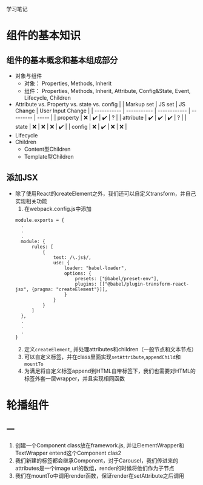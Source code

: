 学习笔记
# 组件的基本知识
## 组件的基本概念和基本组成部分
- 对象与组件
  + 对象： Properties, Methods, Inherit
  + 组件： Properties, Methods, Inherit, Attribute, Config&State, Event, Lifecycle, Children
- Attribute vs. Property vs. state vs. config
  |   | Markup set | JS set | JS Change | User Input Change |
  | ----------- | ----------- | ------------ | --------- | ----- |
  | property | :x: | :heavy_check_mark: | :heavy_check_mark: | ? |
  | attribute | :heavy_check_mark: | :heavy_check_mark: | :heavy_check_mark: | ? |
  | state | :x: | :x: | :x: | :heavy_check_mark: |
  | config | :x: | :heavy_check_mark: | :x: | :x: |
- Lifecycle
- Children
  + Content型Children
  + Template型Children
## 添加JSX
- 除了使用React的createElement之外，我们还可以自定义transform，并自己实现相关功能
  1. 在webpack.config.js中添加
  ```
  module.exports = {
    .
    .
    .
    module: {
        rules: [
            { 
                test: /\.js$/,
                use: {
                    loader: "babel-loader",
                    options: {
                        presets: ["@babel/preset-env"],
                        plugins: [["@babel/plugin-transform-react-jsx", {pragma: "createElement"}]],
                    }
                }
            }
        ]
    },
    .
    .
    .
  }
  ```
  2. 定义`createElement`, 并处理attributes和children（一般节点和文本节点）
  3. 可以自定义标签，并在class里面实现`setAttribute`,`appendChild`和`mountTo`
  4. 为满足将自定义标签append到HTML自带标签下，我们也需要对HTML的标签外套一层wrapper，并且实现相同函数
  
 # 轮播组件
 ## 一
 1. 创建一个Component class放在framework.js, 并让ElementWrapper和TextWrapper entend这个Component clas2
 2. 我们新建的标签都会继承Component，对于Carousel，我们传进来的attributes是一个image url的数组，render的时候将他们作为子节点
 3. 我们在mountTo中调用render函数，保证render在setAttribute之后调用
